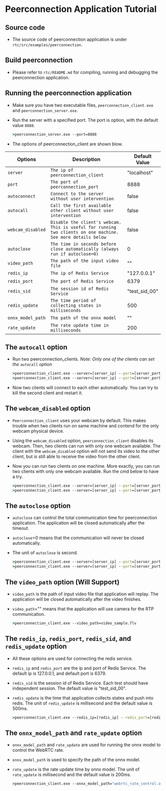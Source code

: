 # Peerconnection Application Tutorial

## **Source code**

* The source code of peerconnection application is under `rtc/src/examples/peerconnection`.

## **Build peerconnection**

* Please refer to `rtc/README.md` for compiling, running and debugging the peerconnection application.

## **Running the peerconnection application**

* Make sure you have two executable files, `peerconnection_client.exe` and `peerconnection_server.exe`.
* Run the server with a specified port. The port is option, with the default value `8888`.

    ```cmd
    >peerconnection_server.exe --port=8888
    ```

* The options of peerconnection_client are shown blow.

Options           | Description         | Default Value
------------------|---------------------|-----------------------
`server`          | `The ip of peerconnection_client`| "localhost"
`port`            | `The port of peerconnection_port`| 8888
`autoconnect`     | `Connect to the server without user intervention`| false
`autocall`        | `Call the first available other client without user intervention`  | false
`webcam_disabled` | `Disable the client's webcam. This is useful for running two clients on one machine. See more details below` | false
`autoclose`       | `The time in seconds before close automatically (always run if autoclose=0)` | 0
`video_path`      | `The path of the input video file` | ""
`redis_ip`        | `The ip of Redis Service` | "127.0.0.1"
`redis_port`      | `The port of Redis Service` | 6379
`redis_sid`       | `The session id of Redis Service` | "test_sid_00"
`redis_update`    | `The time period of collecting states in milliseconds` | 500
`onnx_model_path` | `The path of the onnx model` | ""
`rate_update`     | `The rate update time in milliseconds` | 200

## **The `autocall` option**

* Run two peerconnection_clients. *Note: Only one of the clients can set the `autocall` option*

    ```cmd
    >peerconnection_client.exe --server=[server_ip] --port=[server_port] --autoconnect --autocall
    >peerconnection_client.exe --server=[server_ip] --port=[server_port] --autoconnect
    ```

* Now two clients will connect to each other automatically. You can try to kill the second client and restart it.

## **The `webcam_disabled` option**

* `Peerconnection_client` uses your webcam by default. This makes trouble when two clients run on same machine and contend for the only webcam physical device. 
* Using the `webcam_disabled` option, `peerconnection_client` disables its webcam. Then, two clients can run with only one webcam available. The client with the `webcam_disabled` option will not send its video to the other client, but is still able to receive the video from the other client.  
* Now you can run two clients on one machine. More exactly, you can run two clients with only one webcam available. Run the cmd below to have a try.

    ```cmd
    >peerconnection_client.exe --server=[server_ip] --port=[server_port] --autoconnect --autocall --webcam_disabled
    >peerconnection_client.exe --server=[server_ip] --port=[server_port] --autoconnect
    ```

## **The `autoclose` option**

* `autoclose` can control the total communication time for peerconnection application. The application will be closed automatically after the timeout.
* `autoclose`=0 means that the communication will never be closed automatically.
* The unit of `autoclose` is second.

    ```cmd
    >peerconnection_client.exe --server=[server_ip] --port=[server_port] --autoconnect --autocall --webcam_disabled
    >peerconnection_client.exe --server=[server_ip] --port=[server_port] --autoconnect --autoclose=60
    ```

## **The `video_path` option** (Will Support)

* `video_path` is the path of input video file that application will replay. The application will be closed automatically after the video finishes.
* `video_path`="" means that the application will use camera for the RTP communication.

    ```cmd
    >peerconnection_client.exe --video_path=video_sample.flv
    ```

## **The `redis_ip`, `redis_port`, `redis_sid`, and `redis_update` option**

* All these options are used for connecting the redis service.
* `redis_ip` and `redis_port` are the ip and port of Redis Service. The default ip is 127.0.0.1, and default port is 6379.
* `redis_sid` is the session id of Redis Service. Each test should have independent session. The default value is "test_sid_00".
* `redis_update` is the time that application collects states and push into redis. The unit of `redis_update` is millisecond and the default value is 500ms.

    ```cmd
    >peerconnection_client.exe --redis_ip=[redis_ip] --redis_port=[redis_port] --redis_sid=[redis_sid] --redis_update=500
    ```

## **The `onnx_model_path` and `rate_update` option**

* `onnx_model_path` and `rate_update` are used for running the onnx model to control the WebRTC rate.
* `onnx_model_path` is used to specify the path of the onnx model.
* `rate_update` is the rate update time by onnx model. The unit of `rate_update` is millisecond and the default value is 200ms.

    ```cmd
    >peerconnection_client.exe --onnx_model_path="webrtc_rate_control.onnx" --redis_update=200
    ```
